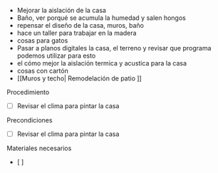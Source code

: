 
- Mejorar la aislación de la casa
- Baño, ver porqué se acumula la humedad y salen hongos
- repensar el diseño de la casa, muros, baño
- hace un taller para trabajar en la madera
- cosas para gatos
- Pasar a planos digitales la casa, el terreno y revisar que programa podemos utilizar para esto
- el cómo mejor la aislación termica y acustica para la casa
- cosas con cartón
-  [[Muros y techo| Remodelación de patio ]]

Procedimiento
- [ ] Revisar el clima para pintar la casa

Precondiciones
- [ ] Revisar el clima para pintar la casa

Materiales necesarios
- [ ] 